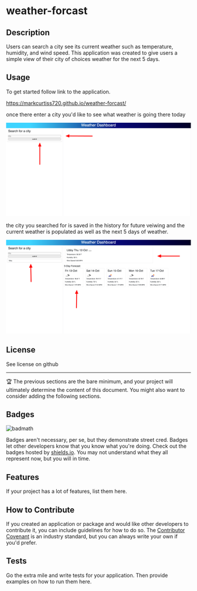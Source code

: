 # weather-forcast

## Description

Users can search a city see its current weather such as temperature, humidity, and wind speed. This application was created to give users a simple view of their city of choices weather for the next 5 days.


## Usage

To get started follow link to the application.

https://markcurtiss720.github.io/weather-forcast/

once there enter a city you'd like to see what weather is going there today

![Enter city and submit](assets/images/enter_city_submit.png)

the city you searched for is saved in the history for future veiwing and the current weather is populated as well as the next 5 days of weather.

![See searched cities and view current cities weather and 5 day forcasr](assets/images/populate_weather.png)

## License

See license on github

---

🏆 The previous sections are the bare minimum, and your project will ultimately determine the content of this document. You might also want to consider adding the following sections.

## Badges

![badmath](https://img.shields.io/github/languages/top/lernantino/badmath)

Badges aren't necessary, per se, but they demonstrate street cred. Badges let other developers know that you know what you're doing. Check out the badges hosted by [shields.io](https://shields.io/). You may not understand what they all represent now, but you will in time.

## Features

If your project has a lot of features, list them here.

## How to Contribute

If you created an application or package and would like other developers to contribute it, you can include guidelines for how to do so. The [Contributor Covenant](https://www.contributor-covenant.org/) is an industry standard, but you can always write your own if you'd prefer.

## Tests

Go the extra mile and write tests for your application. Then provide examples on how to run them here.